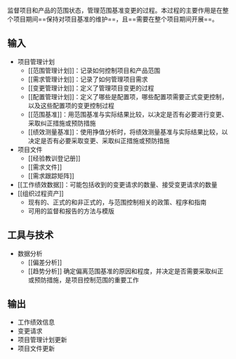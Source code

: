 监督项目和产品的范围状态，管理范围基准变更的过程。本过程的主要作用是在整个项目期间==保持对项目基准的维护==，且==需要在整个项目期间开展==。

## 输入
+ 项目管理计划
	+ [[范围管理计划]]：记录如何控制项目和产品范围
	+ [[需求管理计划]]：记录了如何管理项目需求
	+ [[变更管理计划]]：定义了管理项目变更的过程
	+ [[配置管理计划]]：定义了哪些是配置项，哪些配置项需要正式变更控制，以及这些配置项的变更控制过程
	+ [[范围基准]]：用范围基准与实际结果比较，以决定是否有必要进行变更、采取纠正措施或预防措施
	+ [[绩效测量基准]]：使用挣值分析时，将绩效测量基准与实际结果比较，以决定是否有必要采取变更、采取纠正措施或预防措施
 + 项目文件
	 + [[经验教训登记册]]
	 + [[需求文件]]
	 + [[需求跟踪矩阵]]
+ [[工作绩效数据]]：可能包括收到的变更请求的数量、接受变更请求的数量
+ [[组织过程资产]]
	+ 现有的、正式的和非正式的，与范围控制相关的政策、程序和指南
	+ 可用的监督和报告的方法与模版

## 工具与技术
+ 数据分析
	+ [[偏差分析]]
	+ [[趋势分析]]
确定偏离范围基准的原因和程度，并决定是否需要采取纠正或预防措施，是项目控制范围的重要工作

## 输出
+ 工作绩效信息
+ 变更请求
+ 项目管理计划更新
+ 项目文件更新